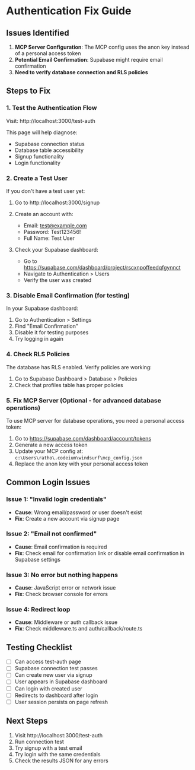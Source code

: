 # Authentication Fix Guide

## Issues Identified

1. **MCP Server Configuration**: The MCP config uses the anon key instead of a personal access token
2. **Potential Email Confirmation**: Supabase might require email confirmation
3. **Need to verify database connection and RLS policies**

## Steps to Fix

### 1. Test the Authentication Flow

Visit: http://localhost:3000/test-auth

This page will help diagnose:
- Supabase connection status
- Database table accessibility
- Signup functionality
- Login functionality

### 2. Create a Test User

If you don't have a test user yet:

1. Go to http://localhost:3000/signup
2. Create an account with:
   - Email: test@example.com
   - Password: Test123456!
   - Full Name: Test User

3. Check your Supabase dashboard:
   - Go to https://supabase.com/dashboard/project/rscxnpoffeedqfgynnct
   - Navigate to Authentication > Users
   - Verify the user was created

### 3. Disable Email Confirmation (for testing)

In your Supabase dashboard:
1. Go to Authentication > Settings
2. Find "Email Confirmation"
3. Disable it for testing purposes
4. Try logging in again

### 4. Check RLS Policies

The database has RLS enabled. Verify policies are working:
1. Go to Supabase Dashboard > Database > Policies
2. Check that profiles table has proper policies

### 5. Fix MCP Server (Optional - for advanced database operations)

To use MCP server for database operations, you need a personal access token:

1. Go to https://supabase.com/dashboard/account/tokens
2. Generate a new access token
3. Update your MCP config at: `c:\Users\ratho\.codeium\windsurf\mcp_config.json`
4. Replace the anon key with your personal access token

## Common Login Issues

### Issue 1: "Invalid login credentials"
- **Cause**: Wrong email/password or user doesn't exist
- **Fix**: Create a new account via signup page

### Issue 2: "Email not confirmed"
- **Cause**: Email confirmation is required
- **Fix**: Check email for confirmation link or disable email confirmation in Supabase settings

### Issue 3: No error but nothing happens
- **Cause**: JavaScript error or network issue
- **Fix**: Check browser console for errors

### Issue 4: Redirect loop
- **Cause**: Middleware or auth callback issue
- **Fix**: Check middleware.ts and auth/callback/route.ts

## Testing Checklist

- [ ] Can access test-auth page
- [ ] Supabase connection test passes
- [ ] Can create new user via signup
- [ ] User appears in Supabase dashboard
- [ ] Can login with created user
- [ ] Redirects to dashboard after login
- [ ] User session persists on page refresh

## Next Steps

1. Visit http://localhost:3000/test-auth
2. Run connection test
3. Try signup with a test email
4. Try login with the same credentials
5. Check the results JSON for any errors
